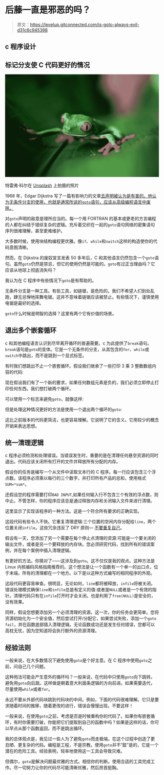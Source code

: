 # 后藤一直是邪恶的吗？

> 原文：<https://levelup.gitconnected.com/is-goto-always-evil-d31c6c945398>

## c 程序设计

## 标记分支使 C 代码更好的情况

![](img/ccfe6dcd71c7138abbc4cc04777b4290.png)

特雷弗·科尔在 [Unsplash](https://unsplash.com?utm_source=medium&utm_medium=referral) 上拍摄的照片

1968 年，Edgar Dijkstra 写了一篇有影响力的文章[去声明被认为是有害的。他认为无条件分支的使用，也就是通常所说的`goto`语句，应该从高级编程语言中废除。](https://homepages.cwi.nl/~storm/teaching/reader/Dijkstra68.pdf)

对`goto`声明的敌意是理所应当的。每一个用 FORTRAN 的基本或更老的方言编程的人都在纠结于错综复杂的逻辑。充斥着交织在一起的`goto`语句网络的密集语句序列很难理解，甚至更难维护。

大多数时候，使用块结构编程更优雅。像`if`、`while`和`switch`这样的构造使你的代码意图清晰。

然而，在 Dijkstra 的废奴宣言发表 50 多年后，C 和其他语言仍然包含一个`goto`语句。虽然`goto`仍然是禁忌，但它的使用仍然是可能的。`goto`有过正当理由吗？它应该从地球上彻底消失吗？

我认为在 C 程序中有些情况下`goto`是有帮助的。

无条件分支是一种工具。有些工具，如链锯，是危险的。我们不希望人们到处乱跑，肆无忌惮地挥舞电锯。这并不意味着链锯应该被禁止。有些情况下，谨慎使用电锯是最好的选择。

`goto`什么时候是明智的选择？这里有两个它有价值的场景。

## 退出多个嵌套循环

c 和其他编程语言认识到尽早离开循环的普遍需要。c 为此提供了`break`语句。`break`语句是`goto`的变体。它是一个无条件的分支，从其包含的`for`、`while`或`switch`中跳出，而不是跳到一个显式标签。

有时我们想跳出不止一个嵌套循环。假设我们继承了一些打印 3 乘 3 整数数组内容的代码:

现在假设我们有了一个新的要求，如果任何数组元素是负的，我们必须立即停止打印任何东西。我们想打破两个循环。

可以使用一个标志来避免`goto`，就像这样:

但是处理这种情况更好的方法是使用一个退出两个循环的`goto`:

这比之前版本的代码更简洁，也更容易理解。它说明了它的含义。它用较少的概念开销来表达思想。

## 统一清理逻辑

c 程序必须检测和处理错误。当错误发生时，重要的是在清理任何悬空资源的同时退出。代码应该关闭所有打开的文件并释放所有分配的内存。

假设你的任务是编写一个从文件中读取文本行的 C 程序。每一行应该包含三个浮点数。该程序必须乘以每行的三个数字，并打印所有产品的总和，使用格式`SUM=*sum*`。

还假设您的程序需要打印`BAD INPUT`,如果任何输入行不包含三个有效的浮点数，则中止。不管怎样，你的程序应该总是通过释放内存和关闭输入文件来进行清理。

这里显示了实现该程序的一种方法。这是一个符合所有要求的正确实现。

这段代码有些令人不快。它重复清理逻辑:三个位置的空闲内存分配给`line`，两个位置关闭`infile`。这些冗余违反了 DRY 原则— [不要重复自己](https://en.wikipedia.org/wiki/Don%27t_repeat_yourself)。

假设有一天，您添加了另一个需要在每个停止点清理的资源:可能是一个要关闭的输出文件，或者是另一个要释放的内存块。您必须研究代码，找到所有的错误案例，并在每个案例中插入清理逻辑。

有更好的方法。你猜对了——这涉及到`goto`。这不仅仅是我的观点。这种方法是 Linux 内核编码风格指南推荐的。这个想法是让一个函数有一个单一的出口点，位于末端，所有的清理都在一个地方。以下是以这种方式编写的相同程序的外观。

这段代码更容易审查。很明显，无论如何，`line`都将被释放，`infile`将被关闭。错误处理模式确保`line`和`infile`总是有定义的值:或者是`NULL`或者是一个有效的指针。清理代码只有在`infile`打开时才会关闭。也是利用了`free(NULL)`是安全的，没有效果。

同样，假设您想要添加另一个必须清理的资源。这一次，你的任务会更简单。您将资源初始化为一个安全值，然后尝试打开/分配它，如果尝试失败，添加一个`goto fail`，并在函数底部插入清理逻辑。无论函数成功还是发生任何错误，您都可以高枕无忧，因为您知道将会执行额外的资源清理。

## 经验法则

一般来说，在大多数情况下避免使用`goto`是个好主意。在 C 程序中使用`goto`之前，问自己几个问题。

这种用法可能会产生意外的循环吗？一般来说，在代码中只使用`goto`向下跳转。避免用`goto`向后跳。这样做是朝着意大利面条逻辑的方向前进。如果需要迭代，尽量使用`while`或者`for`。

永远不要从外部代码块跳到代码块的中间。例如，下面的代码很难理解。它只是要求随着时间的推移，随着更改的进行，错误会慢慢出现。不要这样！

一般来说，在使用`goto`之前，考虑是否是时候重构你的代码了。如果你有嵌套循环，有时你需要打破，你能把它们提取到自己的函数中吗？如果是这样的话，你可以早点从那个函数返回，而不是跳出循环。

我的总体观点是，我见过一些人为了避免`goto`而走极端，在这个过程中创造了更丑陋、更复杂的代码。编程是工程，不是宗教。使用`goto`并不“脏”是的，它是一个潜在的危险工具。经验表明，轻率地使用这一工具会导致灾难。

但偶尔，`goto`是解决问题最优雅的方式。相信你的判断。使用合适的工具完成工作。尽一切努力让你的代码尽可能清晰优雅，然后昂首挺胸。